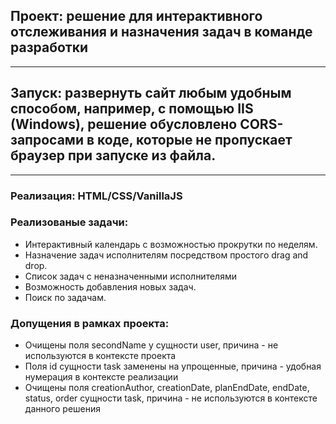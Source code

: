 ## Проект: решение для интерактивного отслеживания и назначения задач в команде разработки
___
## Запуск: развернуть сайт любым удобным способом, например, с помощью IIS (Windows), решение обусловлено CORS-запросами в коде, которые не пропускает браузер при запуске из файла.
___
### Реализация: HTML/CSS/VanillaJS
### Реализованые задачи:
- Интерактивный календарь с возможностью прокрутки по неделям.
- Назначение задач исполнителям посредством простого drag and drop.
- Список задач с неназначенными исполнителями
- Возможность добавления новых задач.
- Поиск по задачам.
### Допущения в рамках проекта:
- Очищены поля secondName у сущности user, причина - не используются в контексте проекта
- Поля id сущности task заменены на упрощенные, причина - удобная нумерация в контексте реализации
- Очищены поля creationAuthor, creationDate, planEndDate, endDate, status, order сущности task, причина - не используются в контексте данного решения
